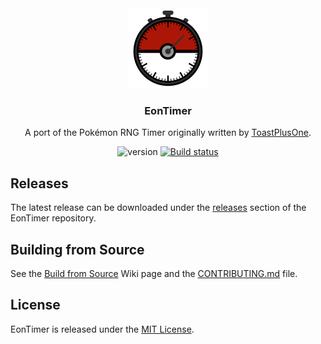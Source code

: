 <div align="center">
<img src="./docs/icon.svg" width="128"/>

### EonTimer
A port of the Pokémon RNG Timer originally written by
[ToastPlusOne](https://bitbucket.org/ToastPlusOne/eontimer/downloads/).

![version](https://img.shields.io/badge/EonTimer-v3.0.0-blue.svg)
[![Build status](https://ci.appveyor.com/api/projects/status/ln2fbgp58lpu56ht/branch/master?svg=true)](https://ci.appveyor.com/project/dylmeadows/eontimer/branch/master)

</div>

## Releases
The latest release can be downloaded under the [releases](https://github.com/dylmeadows/EonTimer/releases) section of the EonTimer repository.

## Building from Source
See the [Build from Source](https://github.com/dylmeadows/EonTimer/wiki/Build-from-Source) Wiki page and the [CONTRIBUTING.md](CONTRIBUTING.md) file.

## License
EonTimer is released under the [MIT License](LICENSE.md).